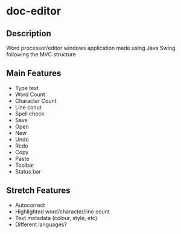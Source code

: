# doc-editor
## Description
Word processor/editor windows application made using Java Swing following the MVC structure

## Main Features
* Type text
* Word Count
* Character Count
* Line conut
* Spell check
* Save
* Open
* New
* Undo
* Redo
* Copy
* Paste
* Toolbar
* Status bar

## Stretch Features
* Autocorrect
* Highlighted word/character/line count
* Text metadata (colour, style, etc)
* Different languages?
